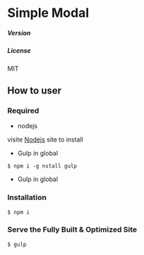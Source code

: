 # Simple Modal

##### Version


##### License
MIT

## How to user
###  Required
* nodejs

>
visite [Nodejs](http://nodejs.org/) site to install


* Gulp in global

```
$ npm i -g nstall gulp

```

* Gulp in global



### Installation

```
$ npm i

```



### Serve the Fully Built & Optimized Site

```
$ gulp
```
